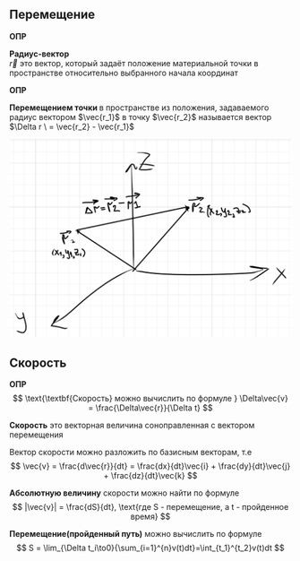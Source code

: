 ## Перемещение
**ОПР**
  
**Радиус-вектор**  
$\vec{r}$
это вектор, который задаёт положение материальной точки в пространстве относительно выбранного начала координат


**ОПР** 

$\textbf{Перемещением точки } \text{в пространстве из положения, задаваемого радиус вектором }$ 
$\vec{r_1}$ $\text{ в точку }$ $\vec{r_2}$ $\text{называется вектор }$ $\Delta r \ = \vec{r_2} - \vec{r_1}$


![alt text](image.png)
  
## Скорость

**ОПР**
$$
\text{\textbf{Скорость} можно вычислить по формуле } \Delta\vec{v} = \frac{\Delta\vec{r}}{\Delta t} 
$$

**Скорость** это векторная величина соноправленная с вектором перемещения

Вектор скорости можно разложить по базисным векторам, т.е
$$
\vec{v} = \frac{d\vec{r}}{dt} = \frac{dx}{dt}\vec{i} + \frac{dy}{dt}\vec{j} + \frac{dz}{dt}\vec{k}
$$

**Абсолютную величину** скорости можно найти по формуле
$$
|\vec{v}| = \frac{dS}{dt}, \text{где S - перемещение, а t - пройденное время}
$$

**Перемещение(пройденный путь)** можно вычислить по формуле
$$
S = \lim_{\Delta t_i\to0}{\sum_{i=1}^{n}v(t)dt}=\int_{t_1}^{t_2}v(t)dt
$$
